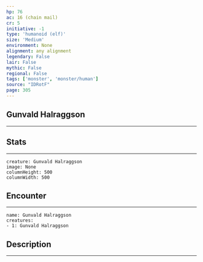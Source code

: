 ```yaml
---
hp: 76
ac: 16 (chain mail)
cr: 5
initiative: -1
type: 'humanoid (elf)'    
size: 'Medium'
environment: None
alignment: any alignment
legendary: False
lair: False
mythic: False
regional: False
tags: ['monster', 'monster/human']
source: "IDRotF"
page: 305
---
```


## Gunvald Halraggson
---



## Stats
---

```statblock
creature: Gunvald Halraggson
image: None
columnHeight: 500
columnWidth: 500
```

## Encounter
---

```encounter-table
name: Gunvald Halraggson
creatures:
- 1: Gunvald Halraggson
```

## Description
---




